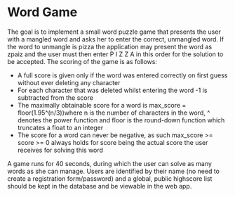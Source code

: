 # Word Game

The goal is to implement a small word puzzle game that presents the user with a mangled word and asks her to enter the correct, unmangled word. If the word to unmangle is pizza the application may present the word as zpaiz and the user must then enter P I Z Z A in this order for the solution to be accepted.
The scoring of the game is as follows:

- A full score is given only if the word was entered correctly on first guess without ever deleting any character
- For each character that was deleted whilst entering the word -1 is subtracted from the score
- The maximally obtainable score for a word is max_score = floor(1.95^(n/3))where n is the number of characters in the word, ^ denotes the power function and floor is the round-down function which truncates a float to an integer
- The score for a word can never be negative, as such max_score >= score >= 0 always holds for score being the actual score the user receives for solving this word

A game runs for 40 seconds, during which the user can solve as many words as she can manage. Users are identified by their name (no need to create a registration form/password) and a global, public highscore list should be kept in the database and be viewable in the web app.
